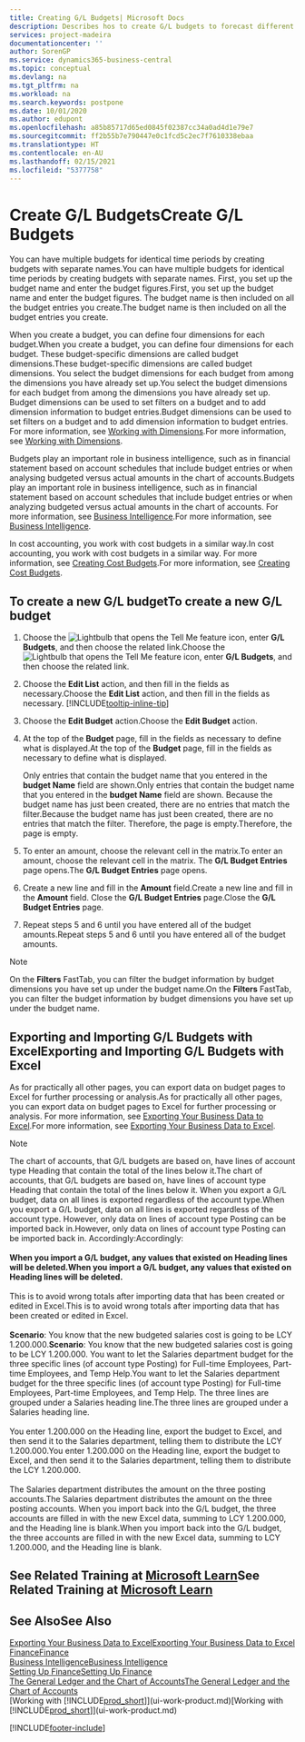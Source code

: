 ```yaml
---
title: Creating G/L Budgets| Microsoft Docs
description: Describes hos to create G/L budgets to forecast different financial activities and assign dimensions for business intelligence purposes.
services: project-madeira
documentationcenter: ''
author: SorenGP
ms.service: dynamics365-business-central
ms.topic: conceptual
ms.devlang: na
ms.tgt_pltfrm: na
ms.workload: na
ms.search.keywords: postpone
ms.date: 10/01/2020
ms.author: edupont
ms.openlocfilehash: a85b85717d65ed0845f02387cc34a0ad4d1e79e7
ms.sourcegitcommit: ff2b55b7e790447e0c1fcd5c2ec7f7610338ebaa
ms.translationtype: HT
ms.contentlocale: en-AU
ms.lasthandoff: 02/15/2021
ms.locfileid: "5377758"
---
```

# <a name="create-gl-budgets"></a><span data-ttu-id="7daef-103">Create G/L Budgets</span><span class="sxs-lookup"><span data-stu-id="7daef-103">Create G/L Budgets</span></span>
<span data-ttu-id="7daef-104">You can have multiple budgets for identical time periods by creating budgets with separate names.</span><span class="sxs-lookup"><span data-stu-id="7daef-104">You can have multiple budgets for identical time periods by creating budgets with separate names.</span></span> <span data-ttu-id="7daef-105">First, you set up the budget name and enter the budget figures.</span><span class="sxs-lookup"><span data-stu-id="7daef-105">First, you set up the budget name and enter the budget figures.</span></span> <span data-ttu-id="7daef-106">The budget name is then included on all the budget entries you create.</span><span class="sxs-lookup"><span data-stu-id="7daef-106">The budget name is then included on all the budget entries you create.</span></span>  

<span data-ttu-id="7daef-107">When you create a budget, you can define four dimensions for each budget.</span><span class="sxs-lookup"><span data-stu-id="7daef-107">When you create a budget, you can define four dimensions for each budget.</span></span> <span data-ttu-id="7daef-108">These budget-specific dimensions are called budget dimensions.</span><span class="sxs-lookup"><span data-stu-id="7daef-108">These budget-specific dimensions are called budget dimensions.</span></span> <span data-ttu-id="7daef-109">You select the budget dimensions for each budget from among the dimensions you have already set up.</span><span class="sxs-lookup"><span data-stu-id="7daef-109">You select the budget dimensions for each budget from among the dimensions you have already set up.</span></span> <span data-ttu-id="7daef-110">Budget dimensions can be used to set filters on a budget and to add dimension information to budget entries.</span><span class="sxs-lookup"><span data-stu-id="7daef-110">Budget dimensions can be used to set filters on a budget and to add dimension information to budget entries.</span></span> <span data-ttu-id="7daef-111">For more information, see [Working with Dimensions](finance-dimensions.md).</span><span class="sxs-lookup"><span data-stu-id="7daef-111">For more information, see [Working with Dimensions](finance-dimensions.md).</span></span>

<span data-ttu-id="7daef-112">Budgets play an important role in business intelligence, such as in financial statement based on account schedules that include budget entries or when analysing budgeted versus actual amounts in the chart of accounts.</span><span class="sxs-lookup"><span data-stu-id="7daef-112">Budgets play an important role in business intelligence, such as in financial statement based on account schedules that include budget entries or when analyzing budgeted versus actual amounts in the chart of accounts.</span></span> <span data-ttu-id="7daef-113">For more information, see [Business Intelligence](bi.md).</span><span class="sxs-lookup"><span data-stu-id="7daef-113">For more information, see [Business Intelligence](bi.md).</span></span>

<span data-ttu-id="7daef-114">In cost accounting, you work with cost budgets in a similar way.</span><span class="sxs-lookup"><span data-stu-id="7daef-114">In cost accounting, you work with cost budgets in a similar way.</span></span> <span data-ttu-id="7daef-115">For more information, see [Creating Cost Budgets](finance-create-cost-budgets.md).</span><span class="sxs-lookup"><span data-stu-id="7daef-115">For more information, see [Creating Cost Budgets](finance-create-cost-budgets.md).</span></span>    

## <a name="to-create-a-new-gl-budget"></a><span data-ttu-id="7daef-116">To create a new G/L budget</span><span class="sxs-lookup"><span data-stu-id="7daef-116">To create a new G/L budget</span></span>  
1. <span data-ttu-id="7daef-117">Choose the ![Lightbulb that opens the Tell Me feature](media/ui-search/search_small.png "Tell me what you want to do") icon, enter **G/L Budgets**, and then choose the related link.</span><span class="sxs-lookup"><span data-stu-id="7daef-117">Choose the ![Lightbulb that opens the Tell Me feature](media/ui-search/search_small.png "Tell me what you want to do") icon, enter **G/L Budgets**, and then choose the related link.</span></span>  
2. <span data-ttu-id="7daef-118">Choose the **Edit List** action, and then fill in the fields as necessary.</span><span class="sxs-lookup"><span data-stu-id="7daef-118">Choose the **Edit List** action, and then fill in the fields as necessary.</span></span> [!INCLUDE[tooltip-inline-tip](includes/tooltip-inline-tip_md.md)]  
3. <span data-ttu-id="7daef-119">Choose the **Edit Budget** action.</span><span class="sxs-lookup"><span data-stu-id="7daef-119">Choose the **Edit Budget** action.</span></span>
4. <span data-ttu-id="7daef-120">At the top of the **Budget** page, fill in the fields as necessary to define what is displayed.</span><span class="sxs-lookup"><span data-stu-id="7daef-120">At the top of the **Budget** page, fill in the fields as necessary to define what is displayed.</span></span>  

    <span data-ttu-id="7daef-121">Only entries that contain the budget name that you entered in the **budget Name** field are shown.</span><span class="sxs-lookup"><span data-stu-id="7daef-121">Only entries that contain the budget name that you entered in the **budget Name** field are shown.</span></span> <span data-ttu-id="7daef-122">Because the budget name has just been created, there are no entries that match the filter.</span><span class="sxs-lookup"><span data-stu-id="7daef-122">Because the budget name has just been created, there are no entries that match the filter.</span></span> <span data-ttu-id="7daef-123">Therefore, the page is empty.</span><span class="sxs-lookup"><span data-stu-id="7daef-123">Therefore, the page is empty.</span></span>  
5. <span data-ttu-id="7daef-124">To enter an amount, choose the relevant cell in the matrix.</span><span class="sxs-lookup"><span data-stu-id="7daef-124">To enter an amount, choose the relevant cell in the matrix.</span></span> <span data-ttu-id="7daef-125">The **G/L Budget Entries** page opens.</span><span class="sxs-lookup"><span data-stu-id="7daef-125">The **G/L Budget Entries** page opens.</span></span>  
6. <span data-ttu-id="7daef-126">Create a new line and fill in the **Amount** field.</span><span class="sxs-lookup"><span data-stu-id="7daef-126">Create a new line and fill in the **Amount** field.</span></span> <span data-ttu-id="7daef-127">Close the **G/L Budget Entries** page.</span><span class="sxs-lookup"><span data-stu-id="7daef-127">Close the **G/L Budget Entries** page.</span></span>  
7. <span data-ttu-id="7daef-128">Repeat steps 5 and 6 until you have entered all of the budget amounts.</span><span class="sxs-lookup"><span data-stu-id="7daef-128">Repeat steps 5 and 6 until you have entered all of the budget amounts.</span></span>  

> [!NOTE]  
>  <span data-ttu-id="7daef-129">On the **Filters** FastTab, you can filter the budget information by budget dimensions you have set up under the budget name.</span><span class="sxs-lookup"><span data-stu-id="7daef-129">On the **Filters** FastTab, you can filter the budget information by budget dimensions you have set up under the budget name.</span></span>

## <a name="exporting-and-importing-gl-budgets-with-excel"></a><span data-ttu-id="7daef-130">Exporting and Importing G/L Budgets with Excel</span><span class="sxs-lookup"><span data-stu-id="7daef-130">Exporting and Importing G/L Budgets with Excel</span></span>
<span data-ttu-id="7daef-131">As for practically all other pages, you can export data on budget pages to Excel for further processing or analysis.</span><span class="sxs-lookup"><span data-stu-id="7daef-131">As for practically all other pages, you can export data on budget pages to Excel for further processing or analysis.</span></span> <span data-ttu-id="7daef-132">For more information, see [Exporting Your Business Data to Excel](about-export-data.md).</span><span class="sxs-lookup"><span data-stu-id="7daef-132">For more information, see [Exporting Your Business Data to Excel](about-export-data.md).</span></span>

> [!NOTE]
> <span data-ttu-id="7daef-133">The chart of accounts, that G/L budgets are based on, have lines of account type Heading that contain the total of the lines below it.</span><span class="sxs-lookup"><span data-stu-id="7daef-133">The chart of accounts, that G/L budgets are based on, have lines of account type Heading that contain the total of the lines below it.</span></span> <span data-ttu-id="7daef-134">When you export a G/L budget, data on all lines is exported regardless of the account type.</span><span class="sxs-lookup"><span data-stu-id="7daef-134">When you export a G/L budget, data on all lines is exported regardless of the account type.</span></span> <span data-ttu-id="7daef-135">However, only data on lines of account type Posting can be imported back in.</span><span class="sxs-lookup"><span data-stu-id="7daef-135">However, only data on lines of account type Posting can be imported back in.</span></span> <span data-ttu-id="7daef-136">Accordingly:</span><span class="sxs-lookup"><span data-stu-id="7daef-136">Accordingly:</span></span> <br /><br /> <span data-ttu-id="7daef-137">**When you import a G/L budget, any values that existed on Heading lines will be deleted.**</span><span class="sxs-lookup"><span data-stu-id="7daef-137">**When you import a G/L budget, any values that existed on Heading lines will be deleted.**</span></span> <br /><br /> <span data-ttu-id="7daef-138">This is to avoid wrong totals after importing data that has been created or edited in Excel.</span><span class="sxs-lookup"><span data-stu-id="7daef-138">This is to avoid wrong totals after importing data that has been created or edited in Excel.</span></span><br /><br /> <span data-ttu-id="7daef-139">**Scenario**: You know that the new budgeted salaries cost is going to be LCY 1.200.000.</span><span class="sxs-lookup"><span data-stu-id="7daef-139">**Scenario**: You know that the new budgeted salaries cost is going to be LCY 1.200.000.</span></span> <span data-ttu-id="7daef-140">You want to let the Salaries department budget for the three specific lines (of account type Posting) for Full-time Employees, Part-time Employees, and Temp Help.</span><span class="sxs-lookup"><span data-stu-id="7daef-140">You want to let the Salaries department budget for the three specific lines (of account type Posting) for Full-time Employees, Part-time Employees, and Temp Help.</span></span> <span data-ttu-id="7daef-141">The three lines are grouped under a Salaries heading line.</span><span class="sxs-lookup"><span data-stu-id="7daef-141">The three lines are grouped under a Salaries heading line.</span></span><br /><br /><span data-ttu-id="7daef-142">You enter 1.200.000 on the Heading line, export the budget to Excel, and then send it to the Salaries department, telling them to distribute the LCY 1.200.000.</span><span class="sxs-lookup"><span data-stu-id="7daef-142">You enter 1.200.000 on the Heading line, export the budget to Excel, and then send it to the Salaries department, telling them to distribute the LCY 1.200.000.</span></span><br /><br /> <span data-ttu-id="7daef-143">The Salaries department distributes the amount on the three posting accounts.</span><span class="sxs-lookup"><span data-stu-id="7daef-143">The Salaries department distributes the amount on the three posting accounts.</span></span> <span data-ttu-id="7daef-144">When you import back into the G/L budget, the three accounts are filled in with the new Excel data, summing to LCY 1.200.000, and the Heading line is blank.</span><span class="sxs-lookup"><span data-stu-id="7daef-144">When you import back into the G/L budget, the three accounts are filled in with the new Excel data, summing to LCY 1.200.000, and the Heading line is blank.</span></span>

## <a name="see-related-training-at-microsoft-learn"></a><span data-ttu-id="7daef-145">See Related Training at [Microsoft Learn](/learn/modules/budgets-exchange-rates-dynamics-365-business-central/index)</span><span class="sxs-lookup"><span data-stu-id="7daef-145">See Related Training at [Microsoft Learn](/learn/modules/budgets-exchange-rates-dynamics-365-business-central/index)</span></span>

## <a name="see-also"></a><span data-ttu-id="7daef-146">See Also</span><span class="sxs-lookup"><span data-stu-id="7daef-146">See Also</span></span>
[<span data-ttu-id="7daef-147">Exporting Your Business Data to Excel</span><span class="sxs-lookup"><span data-stu-id="7daef-147">Exporting Your Business Data to Excel</span></span>](about-export-data.md)  
[<span data-ttu-id="7daef-148">Finance</span><span class="sxs-lookup"><span data-stu-id="7daef-148">Finance</span></span>](finance.md)  
[<span data-ttu-id="7daef-149">Business Intelligence</span><span class="sxs-lookup"><span data-stu-id="7daef-149">Business Intelligence</span></span>](bi.md)  
[<span data-ttu-id="7daef-150">Setting Up Finance</span><span class="sxs-lookup"><span data-stu-id="7daef-150">Setting Up Finance</span></span>](finance-setup-finance.md)  
[<span data-ttu-id="7daef-151">The General Ledger and the Chart of Accounts</span><span class="sxs-lookup"><span data-stu-id="7daef-151">The General Ledger and the Chart of Accounts</span></span>](finance-general-ledger.md)  
<span data-ttu-id="7daef-152">[Working with [!INCLUDE[prod_short](includes/prod_short.md)]](ui-work-product.md)</span><span class="sxs-lookup"><span data-stu-id="7daef-152">[Working with [!INCLUDE[prod_short](includes/prod_short.md)]](ui-work-product.md)</span></span>  


[!INCLUDE[footer-include](includes/footer-banner.md)]